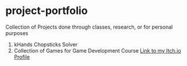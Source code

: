 # project-portfolio
Collection of Projects done through classes, research, or for personal purposes

1. kHands Chopsticks Solver
2. Collection of Games for Game Development Course
   [Link to my Itch.io Profile](https://sevenaguirre.itch.io/)
